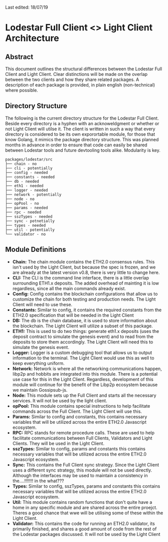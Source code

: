 Last edited: 18/07/19

# Lodestar Full Client <> Light Client Architecture

## Abstract
This document outlines the structural differences between the Lodestar Full Client and Light Client. Clear distinctions will be made on the overlap between the two clients and how they share related packages. A description of each package is provided, in plain english (non-technical) where possible.


## Directory Structure
The following is the current directory structure for the Lodestar Full Client. Beside every directory is a hyphen with an acknoweldgment or whether or not Light Client will utilse it. The client is written in such a way that every directory is considered to be its own exporortable module, for those that know Golang, it mimics the package directory structure. This was planned months in advance in order to ensure that code can easily be shared between Lodestar tools and future devtooling tools alike. Modularity is key.
```
packages/lodestar/src
├── chain - no
├── cli - potentially
├── config - needed
├── constants - needed
├── db - needed
├── eth1 - needed
├── logger - needed
├── network - potentially
├── node - no
├── opPool - no
├── params - needed
├── rpc - needed
├── sszTypes - needed 
├── sync - potnetially
├── types - needed 
├── util - potentially
└── validator - no
```

## Module Definitions
- **Chain:** The chain module contains the ETH2.0 consensus rules. This isn't used by the Light Client, but because the spec is frozen, and we are already at the latest version v0.8, there is very little to change here.
- **CLI:** The CLI is the command line interface, there is a little overlap surrounding ETH1.x deposits. The added overhead of mainting it is low regardless, since all the main commands already exist.
- **Config:** Config contains the blockchain configurations that allow us to customize the chain for both testing and production needs. The Light Client will need to use these.
- **Constants:** Similar to config, it contains the required constants from the ETH2.0 specification that will be needed in the Light Client
- **DB:** The db is the chain database, it is used to store information about the blockchain. The Light Client will utilize a subset of this package.
- **ETH1:** This is used to do two things: generate eth1.x deposits (uses the deposit contract to simulate the genesis event) and to read from the deposits to store them accordingly. The Light Client will need this to simulate the genesis event.
- **Logger:** Logger is a custom debugging tool that allows us to output information to the terminal. The Light Client would use this as well to keep everything uniform.
- **Network:** Network is where all the networking communications happen, libp2p and hobbits are integrated into this module. There is a potential use case for this in the Light Client. Regardless, development of this module will continue for the benefit of the Libp2p ecosystem because we maintain Gossipsub-js.
- **Node:** This module sets up the Full Client and starts all the necessary services. It will not be used by the light client.
- **opPool:** This module contains special instructions to help facilitate commands across the Full Client. The Light Client will use this.
- **Params:** Similar to config and constants, this contains necessary variables that will be utilized across the entire ETH2.0 Javascript ecosystem.
- **RPC:** RPC stands for remote procedure calls. These are used to help facilitate communications between Full Clients, Validators and Light Clients. They will be used in the Light Client.
- **sszTypes:** Similar to config, params and constants this contains necessary variables that will be utilized across the entire ETH2.0 Javascript ecosystem.
- **Sync:** This contains the Full Client sync strategy. Since the Light Client uses a different sync strategy, this module will not be used directly. Although the interfaces may be used to maintain a consistency in the....!!!!!!! in the what???
- **Types:** Similar to config, sszTypes, params and constants this contains necessary variables that will be utilized across the entire ETH2.0 Javascript ecosystem.
- **Util:** This module contains random functions that don't quite have a home in any specific module and are shared across the entire proejct. Theres a good chance that wwe will be utilising some of these within the Light Client.
- **Validator:** This contains the code for running an ETH2.0 validator, its primarily finished, and shares a good amount of code from the rest of the Lodestar packages discussed. It will not be used by the Light Client
